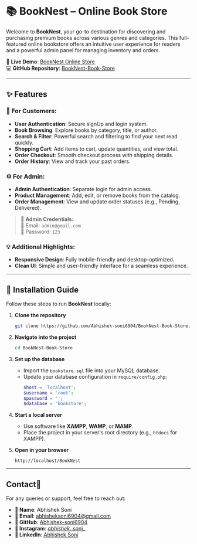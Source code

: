 # 📚 BookNest – Online Book Store

Welcome to **BookNest**, your go-to destination for discovering and purchasing premium books across various genres and categories. This full-featured online bookstore offers an intuitive user experience for readers and a powerful admin panel for managing inventory and orders.

🔗 **Live Demo**: [BookNest Online Store](https://booknest.devbyabhishek.infinityfreeapp.com/)  
💻 **GitHub Repository**: [BookNest-Book-Store](https://github.com/Abhishek-soni6904/BookNest-Book-Store)

---

## ✨ Features

### 🛒 For Customers:
- **User Authentication**: Secure signUp and login system.
- **Book Browsing**: Explore books by category, title, or author.
- **Search & Filter**: Powerful search and filtering to find your next read quickly.
- **Shopping Cart**: Add items to cart, update quantities, and view total.
- **Order Checkout**: Smooth checkout process with shipping details.
- **Order History**: View and track your past orders.

### ⚙️ For Admin:
- **Admin Authentication**: Separate login for admin access.
- **Product Management**: Add, edit, or remove books from the catalog.
- **Order Management**: View and update order statuses (e.g., Pending, Delivered).

> 🔐 **Admin Credentials:**  
> 📧 Email: `admin@gmail.com`  
> 🔑 Password: `123`

### 💡 Additional Highlights:
- **Responsive Design**: Fully mobile-friendly and desktop-optimized.
- **Clean UI**: Simple and user-friendly interface for a seamless experience.

---

## 🚀 Installation Guide

Follow these steps to run **BookNest** locally:

1. **Clone the repository**
   ```bash
   git clone https://github.com/Abhishek-soni6904/BookNest-Book-Store.git
   ```

2. **Navigate into the project**
   ```bash
   cd BookNest-Book-Store
   ```

3. **Set up the database**
   - Import the `bookstore.sql` file into your MySQL database.
   - Update your database configuration in `require/config.php`:
     ```php
     $host = 'localhost';
     $username = 'root';
     $password = '';
     $database = 'bookstore';
     ```

4. **Start a local server**
   - Use software like **XAMPP**, **WAMP**, or **MAMP**.
   - Place the project in your server's root directory (e.g., `htdocs` for XAMPP).

5. **Open in your browser**
   ```
   http://localhost/BookNest
   ```
---
## Contact📩
For any queries or support, feel free to reach out:
- **👤 Name**: Abhishek Soni
- **📧 Email**: abhisheksoni6904@gmail.com
- **🔗 GitHub**: [Abhishek-soni6904](https://github.com/Abhishek-soni6904)
- **📸 Instagram**: [_abhishek._.soni_](https://www.instagram.com/_abhishek._.soni_/)
- **💼 LinkedIn**: [Abhishek Soni](https://www.linkedin.com/in/abhishek-soni-662028331/)